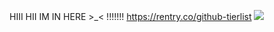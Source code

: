 HIII HII IM IN HERE >_< !!!!!!!
https://rentry.co/github-tierlist
![](https://cdn.discordapp.com/attachments/896812896355512330/1199183807018971187/GITHUB_TIER_LIST.png?ex=661de6f3&is=660b71f3&hm=d4545192f942184d3bc7011421bfe063bc8f9b73fbb9e7f10ac9427835ad3eaa&)
